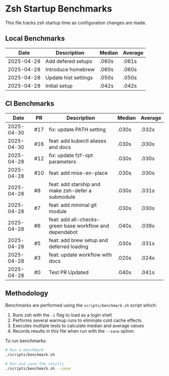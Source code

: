 # Zsh Startup Benchmarks

This file tracks zsh startup time as configuration changes are made.

## Local Benchmarks

| Date | Description | Median | Average |
|------|-------------|--------|---------|
| 2025-04-28 | Add defered setups | .060s | .061s |
| 2025-04-28 | Introduce homebrew | .060s | .060s |
| 2025-04-28 | Update hist settings | .050s | .050s |
| 2025-04-28 | Initial setup | .042s | .042s |

## CI Benchmarks

| Date | PR | Description | Median | Average |
|------|-------|-------------|--------|---------|
| 2025-04-30 | #17 | fix: update PATH setting | .030s | .032s |
| 2025-04-30 | #16 | feat: add kubectl aliases and docs | .030s | .030s |
| 2025-04-28 | #12 | fix: update fzf-opt parameters | .030s | .030s |
| 2025-04-28 | #10 | feat: add mise-en-place | .030s | .030s |
| 2025-04-28 | #8 | feat: add starship and make zsh-defer a submodule | .030s | .031s |
| 2025-04-28 | #7 | feat: add minimal git module | .030s | .030s |
| 2025-04-28 | #6 | feat: add all-checks-green base workflow and dependabot | .040s | .039s |
| 2025-04-28 | #5 | feat: add brew setup and deferred loading | .030s | .031s |
| 2025-04-28 | #3 | feat: update workflow with docs | .020s | .024s |
| 2025-04-28 | #0 | Test PR Updated | .040s | .041s |

## Methodology

Benchmarks are performed using the `scripts/benchmark.sh` script which:

1. Runs zsh with the `-i` flag to load as a login shell
2. Performs several warmup runs to eliminate cold cache effects
3. Executes multiple tests to calculate median and average values
4. Records results in this file when run with the `--save` option

To run benchmarks:

```bash
# Run a benchmark
./scripts/benchmark.sh

# Run and save the results
./scripts/benchmark.sh --save
``` 
